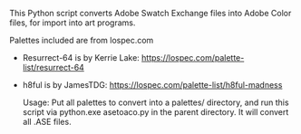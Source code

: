 This Python script converts Adobe Swatch Exchange files into Adobe Color files, for import into art programs. 

Palettes included are from lospec.com
- Resurrect-64 is by Kerrie Lake: https://lospec.com/palette-list/resurrect-64
- h8ful is by JamesTDG: https://lospec.com/palette-list/h8ful-madness

  Usage: Put all palettes to convert into a palettes/ directory, and run this script via python.exe asetoaco.py in the parent directory. It will convert all .ASE files.
